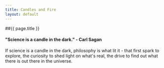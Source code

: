 ```yaml
---
title: Candles and Fire
layout: default
---
```


##{{ page.title }}
#### "Science is a candle in the dark." - Carl Sagan 

If science is a candle in the dark, philosophy is what lit it - that first spark to explore, the curiosity to shed light on what's real, the drive to find out what there is out there in the universe. 